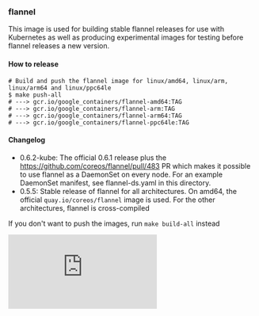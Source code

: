 ### flannel

This image is used for building stable flannel releases for use with Kubernetes as well as producing experimental images for testing before flannel releases a new version.

#### How to release

```console
# Build and push the flannel image for linux/amd64, linux/arm, linux/arm64 and linux/ppc64le 
$ make push-all
# ---> gcr.io/google_containers/flannel-amd64:TAG
# ---> gcr.io/google_containers/flannel-arm:TAG
# ---> gcr.io/google_containers/flannel-arm64:TAG
# ---> gcr.io/google_containers/flannel-ppc64le:TAG
```

#### Changelog


 - 0.6.2-kube: The official 0.6.1 release plus the https://github.com/coreos/flannel/pull/483 PR which makes it possible to use flannel as a DaemonSet on every node. For an example DaemonSet manifest, see flannel-ds.yaml in this directory.
 - 0.5.5: Stable release of flannel for all architectures. On amd64, the official `quay.io/coreos/flannel` image is used. For the other architectures, flannel is cross-compiled

If you don't want to push the images, run `make build-all` instead

[![Analytics](https://kubernetes-site.appspot.com/UA-36037335-10/GitHub/cluster/images/flannel/README.md?pixel)]()
